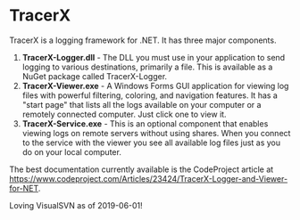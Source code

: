 # TracerX
TracerX is a logging framework for .NET.  It has three major components.

1. **TracerX-Logger.dll** - The DLL you must use in your application to send logging to various destinations, primarily a file.  This is available as a NuGet package called TracerX-Logger.
1. **TracerX-Viewer.exe** - A Windows Forms GUI application for viewing log files with powerful filtering, coloring, and navigation features.  It has a "start page" that lists all the logs available on your computer or a remotely connected computer.  Just click one to view it.
1. **TracerX-Service.exe** - This is an optional component that enables viewing logs on remote servers without using shares. When you connect to the service with the viewer you see all available log files just as you do on your local computer.

The best documentation currently available is the CodeProject article at https://www.codeproject.com/Articles/23424/TracerX-Logger-and-Viewer-for-NET.  

Loving VisualSVN as of 2019-06-01!
